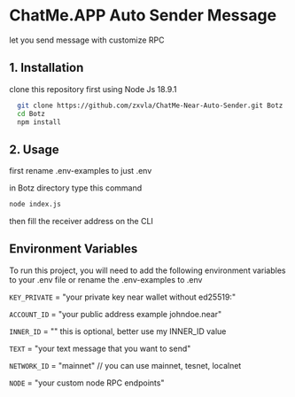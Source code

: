 
# ChatMe.APP Auto Sender Message

let you send message with customize RPC





## 1. Installation

clone this repository first
using Node Js 18.9.1

```bash
  git clone https://github.com/zxvla/ChatMe-Near-Auto-Sender.git Botz
  cd Botz
  npm install
```


    
## 2. Usage

first rename .env-examples to just .env



in Botz directory type this command
```bash
node index.js
```

then fill the receiver address on the CLI
## Environment Variables

To run this project, you will need to add the following environment variables to your .env file
or rename the .env-examples to .env

`KEY_PRIVATE` = "your private key near wallet without ed25519:"

`ACCOUNT_ID` = "your public address example johndoe.near"

`INNER_ID` = "" this is optional, better use my INNER_ID value

`TEXT` = "your text message that you want to send"

`NETWORK_ID` = "mainnet" // you can use mainnet, tesnet, localnet

`NODE` = "your custom node RPC endpoints"
